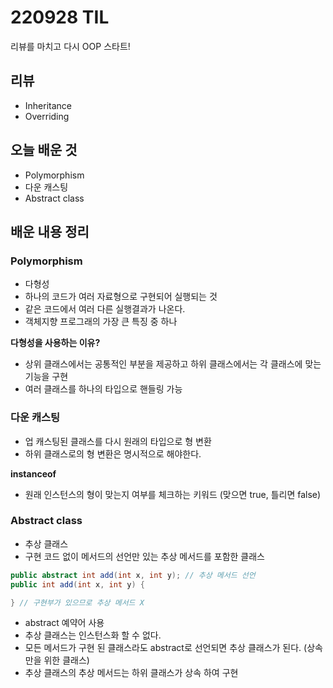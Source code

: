 # 220928 TIL
리뷰를 마치고 다시 OOP 스타트!

## 리뷰
- Inheritance
- Overriding

## 오늘 배운 것
- Polymorphism
- 다운 캐스팅
- Abstract class

## 배운 내용 정리

### Polymorphism
- 다형성
- 하나의 코드가 여러 자료형으로 구현되어 실행되는 것
- 같은 코드에서 여러 다른 실행결과가 나온다.
- 객체지향 프로그래의 가장 큰 특징 중 하나

**다형성을 사용하는 이유?**
- 상위 클래스에서는 공통적인 부분을 제공하고 하위 클래스에서는 각 클래스에 맞는 기능을 구현
- 여러 클래스를 하나의 타입으로 핸들링 가능

### 다운 캐스팅
- 업 캐스팅된 클래스를 다시 원래의 타입으로 형 변환
- 하위 클래스로의 형 변환은 명시적으로 해야한다.

**instanceof**
- 원래 인스턴스의 형이 맞는지 여부를 체크하는 키워드 (맞으면 true, 틀리면 false)

### Abstract class
- 추상 클래스
- 구현 코드 없이 메서드의 선언만 있는 추상 메서드를 포함한 클래스
```java
public abstract int add(int x, int y); // 추상 메서드 선언
public int add(int x, int y) {

} // 구현부가 있으므로 추상 메서드 X
```
- abstract 예약어 사용
- 추상 클래스는 인스턴스화 할 수 없다.
- 모든 메서드가 구현 된 클래스라도 abstract로 선언되면 추상 클래스가 된다. (상속만을 위한 클래스)
- 추상 클래스의 추상 메서드는 하위 클래스가 상속 하여 구현

